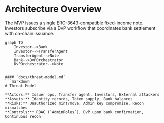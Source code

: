 # Architecture Overview

The MVP issues a single ERC-3643-compatible fixed-income note. Investors subscribe via a DvP workflow that coordinates bank settlement with on-chain issuance.

```mermaid
graph TD
    Investor-->Bank
    Investor-->TransferAgent
    TransferAgent-->Note
    Bank-->DvPOrchestrator
    DvPOrchestrator-->Note


#### `docs/threat-model.md`
```markdown
# Threat Model

**Actors:** Issuer ops, Transfer agent, Investors, External attackers  
**Assets:** Identity records, Token supply, Bank balances  
**Risks:** Unauthorized mint/move, Admin key compromise, Recon mismatches  
**Controls:** RBAC (`AdminRoles`), DvP upon bank confirmation, Continuous recon
